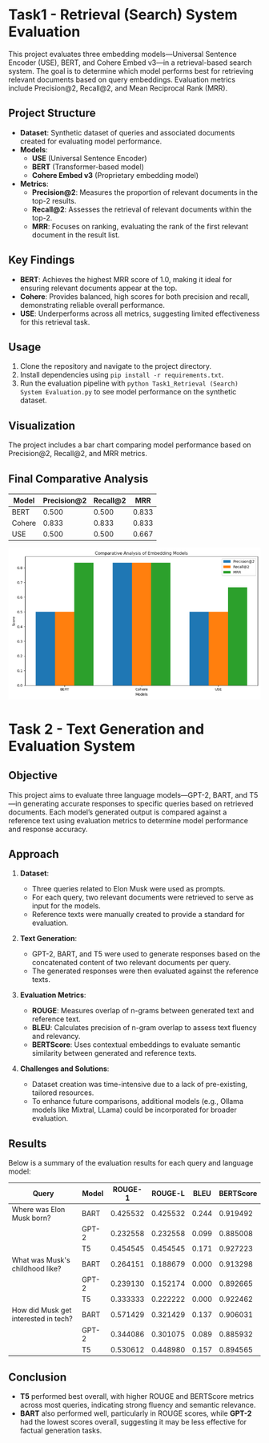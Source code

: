 # Task1 - Retrieval (Search) System Evaluation

This project evaluates three embedding models—Universal Sentence Encoder (USE), BERT, and Cohere Embed v3—in a retrieval-based search system. The goal is to determine which model performs best for retrieving relevant documents based on query embeddings. Evaluation metrics include Precision@2, Recall@2, and Mean Reciprocal Rank (MRR).

## Project Structure

- **Dataset**: Synthetic dataset of queries and associated documents created for evaluating model performance.
- **Models**: 
  - **USE** (Universal Sentence Encoder)
  - **BERT** (Transformer-based model)
  - **Cohere Embed v3** (Proprietary embedding model)
- **Metrics**:
  - **Precision@2**: Measures the proportion of relevant documents in the top-2 results.
  - **Recall@2**: Assesses the retrieval of relevant documents within the top-2.
  - **MRR**: Focuses on ranking, evaluating the rank of the first relevant document in the result list.

## Key Findings

- **BERT**: Achieves the highest MRR score of 1.0, making it ideal for ensuring relevant documents appear at the top.
- **Cohere**: Provides balanced, high scores for both precision and recall, demonstrating reliable overall performance.
- **USE**: Underperforms across all metrics, suggesting limited effectiveness for this retrieval task.

## Usage

1. Clone the repository and navigate to the project directory.
2. Install dependencies using `pip install -r requirements.txt`.
3. Run the evaluation pipeline with `python Task1_Retrieval (Search) System Evaluation.py` to see model performance on the synthetic dataset.

## Visualization

The project includes a bar chart comparing model performance based on Precision@2, Recall@2, and MRR metrics.
## Final Comparative Analysis

| Model  | Precision@2 | Recall@2 | MRR  |
|--------|-------------|----------|------|
| BERT   | 0.500       | 0.500    | 0.833|
| Cohere | 0.833       | 0.833    | 0.833|
| USE    | 0.500       | 0.500    | 0.667|

![Bar_Plot](image.png)

# Task 2 - Text Generation and Evaluation System

## Objective

This project aims to evaluate three language models—GPT-2, BART, and T5—in generating accurate responses to specific queries based on retrieved documents. Each model’s generated output is compared against a reference text using evaluation metrics to determine model performance and response accuracy.

## Approach

1. **Dataset**:
   - Three queries related to Elon Musk were used as prompts.
   - For each query, two relevant documents were retrieved to serve as input for the models.
   - Reference texts were manually created to provide a standard for evaluation.

2. **Text Generation**:
   - GPT-2, BART, and T5 were used to generate responses based on the concatenated content of two relevant documents per query.
   - The generated responses were then evaluated against the reference texts.

3. **Evaluation Metrics**:
   - **ROUGE**: Measures overlap of n-grams between generated text and reference text.
   - **BLEU**: Calculates precision of n-gram overlap to assess text fluency and relevancy.
   - **BERTScore**: Uses contextual embeddings to evaluate semantic similarity between generated and reference texts.

4. **Challenges and Solutions**:
   - Dataset creation was time-intensive due to a lack of pre-existing, tailored resources.
   - To enhance future comparisons, additional models (e.g., Ollama models like Mixtral, LLama) could be incorporated for broader evaluation.

## Results

Below is a summary of the evaluation results for each query and language model:

| Query                                | Model | ROUGE-1 | ROUGE-L | BLEU | BERTScore |
|--------------------------------------|-------|----------|----------|-------|-----------|
| Where was Elon Musk born?            | BART  | 0.425532 | 0.425532 | 0.244 | 0.919492  |
|                                      | GPT-2 | 0.232558 | 0.232558 | 0.099 | 0.885008  |
|                                      | T5    | 0.454545 | 0.454545 | 0.171 | 0.927223  |
| What was Musk's childhood like?      | BART  | 0.264151 | 0.188679 | 0.000 | 0.913298  |
|                                      | GPT-2 | 0.239130 | 0.152174 | 0.000 | 0.892665  |
|                                      | T5    | 0.333333 | 0.222222 | 0.000 | 0.922462  |
| How did Musk get interested in tech? | BART  | 0.571429 | 0.321429 | 0.137 | 0.906031  |
|                                      | GPT-2 | 0.344086 | 0.301075 | 0.089 | 0.885932  |
|                                      | T5    | 0.530612 | 0.448980 | 0.157 | 0.894565  |

## Conclusion

- **T5** performed best overall, with higher ROUGE and BERTScore metrics across most queries, indicating strong fluency and semantic relevance.
- **BART** also performed well, particularly in ROUGE scores, while **GPT-2** had the lowest scores overall, suggesting it may be less effective for factual generation tasks.
